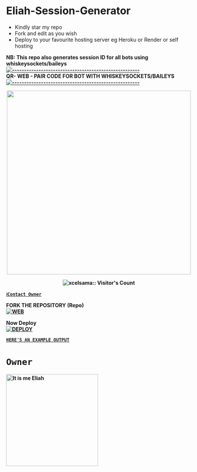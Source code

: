 # Eliah-Session-Generator
- Kindly star my repo
- Fork and edit as you wish
- Deploy to your favourite hosting server eg Heroku or Render or self hosting

<strong>NB:<strong/> This repo also generates session ID for all bots using whiskeysockets/baileys
[![-----------------------------------------------------](https://raw.githubusercontent.com/andreasbm/readme/master/assets/lines/colored.png)](#table-of-contents)
<br/>QR- WEB - PAIR CODE FOR BOT WITH WHISKEYSOCKETS/BAILEYS
[![-----------------------------------------------------](https://raw.githubusercontent.com/andreasbm/readme/master/assets/lines/colored.png)](#table-of-contents)
<p align="center">
   <a href="https://github.com/Eliahhango">
    <img src="https://mallucampaign.in/images/img_1714767949.jpg" width="500">
     
</a>
 <p align="center"><img src="https://profile-counter.glitch.me/{Itxxwasi}/count.svg" alt="xcelsama:: Visitor's Count" /></p>



[`ℹ️Contact Owner`](https://wa.me/255688164510)

FORK THE REPOSITORY (Repo) 
    <br>
<a href="https://github.com/Eliahhango/Elitechwiz-MD-QR"><img title="WEB" src="https://img.shields.io/badge/FORK Elitechwiz-QR?color=black&style=for-the-badge&logo=stackshare"></a>

Now Deploy
    <br>
<a href='https://dashboard.heroku.com/new?template=https://github.com/Eliahhango/SESSION-GENERATOR-BY-ELIAH' target="_blank"><img alt='DEPLOY' src='https://img.shields.io/badge/-DEPLOY-black?style=for-the-badge&logo=heroku&logoColor=white'/>

[`HERE'S AN EXAMPLE OUTPUT`](https://Eliah-session-test-2d5de70f8522.herokuapp.com)
# `Owner`

 <a href="https://github.com/Eliahhango"><img src="https://github.com/Eliahhango.png" width="250" height="250" alt="It is me Eliah"/></a>

